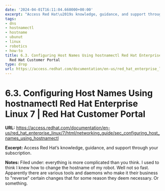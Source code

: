 ```yaml
---
date: '2024-04-01T16:11:04.660000+00:00'
excerpt: "Access Red Hat\u2019s knowledge, guidance, and support through your subscription."
tags:
- dns
- hostnamectl
- hostname
- ubunut
- linux
- robotics
- how-to
title: 6.3. Configuring Host Names Using hostnamectl Red Hat Enterprise Linux 7 |
  Red Hat Customer Portal
type: drop
url: https://access.redhat.com/documentation/en-us/red_hat_enterprise_linux/7/html/networking_guide/sec_configuring_host_names_using_hostnamectl
---
```


# 6.3. Configuring Host Names Using hostnamectl Red Hat Enterprise Linux 7 | Red Hat Customer Portal

**URL:** https://access.redhat.com/documentation/en-us/red_hat_enterprise_linux/7/html/networking_guide/sec_configuring_host_names_using_hostnamectl

**Excerpt:** Access Red Hat’s knowledge, guidance, and support through your subscription.

**Notes:**
Filed under: everything is more complicated than you think. I used to think I knew how to change the hostname of my robot. Well not so fast. Apparently there are various tools and daemons who make it their business to "reverse" certain changes that for some reason they deem necessary. Or something.
